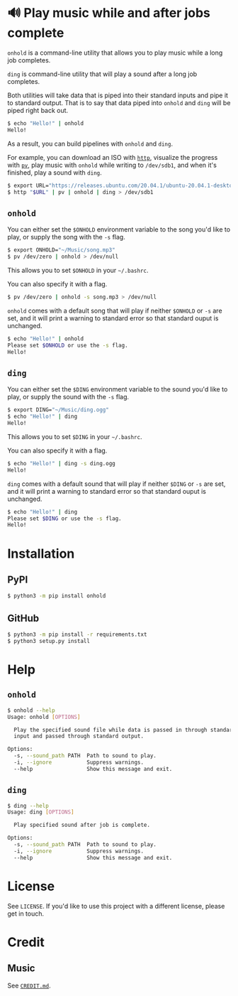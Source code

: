 # 🔊 Play music while and after jobs complete

`onhold` is a command-line utility that allows you to play music while a long job completes.

`ding` is command-line utility that will play a sound after a long job completes. 

Both utilities will take data that is piped into their standard inputs and pipe it to standard output. That is to say that data piped into `onhold` and `ding` will be piped right back out.

```bash
$ echo "Hello!" | onhold
Hello!
```

As a result, you can build pipelines with `onhold` and `ding`.

For example, you can download an ISO with [`http`](https://httpie.org/), visualize the progress with [`pv`](http://www.ivarch.com/programs/pv.shtml), play music with `onhold` while writing to `/dev/sdb1`, and when it's finished, play a sound with `ding`.

```bash
$ export URL="https://releases.ubuntu.com/20.04.1/ubuntu-20.04.1-desktop-amd64.iso"
$ http "$URL" | pv | onhold | ding > /dev/sdb1
```

## `onhold`

You can either set the `$ONHOLD` environment variable to the song you'd like to play, or supply the song with the `-s` flag.

```bash
$ export ONHOLD="~/Music/song.mp3"
$ pv /dev/zero | onhold > /dev/null
```

This allows you to set `$ONHOLD` in your `~/.bashrc`.

You can also specify it with a flag.

```bash
$ pv /dev/zero | onhold -s song.mp3 > /dev/null
```

`onhold` comes with a default song that will play if neither `$ONHOLD` or `-s` are set, and it will print a warning to standard error so that standard ouput is unchanged.

```bash
$ echo "Hello!" | onhold
Please set $ONHOLD or use the -s flag.
Hello!
```

## `ding`

You can either set the `$DING` environment variable to the sound you'd like to play, or supply the sound with the `-s` flag.

```bash
$ export DING="~/Music/ding.ogg"
$ echo "Hello!" | ding
Hello!
```

This allows you to set `$DING` in your `~/.bashrc`.

You can also specify it with a flag.

```bash
$ echo "Hello!" | ding -s ding.ogg
Hello!
```

`ding` comes with a default sound that will play if neither `$DING` or `-s` are set, and it will print a warning to standard error so that standard ouput is unchanged.

```bash
$ echo "Hello!" | ding
Please set $DING or use the -s flag.
Hello!
```

# Installation
## PyPI
```bash
$ python3 -m pip install onhold
```

## GitHub
```bash
$ python3 -m pip install -r requirements.txt
$ python3 setup.py install
```

# Help
## `onhold`
```bash
$ onhold --help
Usage: onhold [OPTIONS]

  Play the specified sound file while data is passed in through standard
  input and passed through standard output.

Options:
  -s, --sound_path PATH  Path to sound to play.
  -i, --ignore           Suppress warnings.
  --help                 Show this message and exit.
```

## `ding`
```bash
$ ding --help
Usage: ding [OPTIONS]

  Play specified sound after job is complete.

Options:
  -s, --sound_path PATH  Path to sound to play.
  -i, --ignore           Suppress warnings.
  --help                 Show this message and exit.
```

# License
See `LICENSE`. If you'd like to use this project with a different license, please get in touch.


# Credit
## Music

See [`CREDIT.md`](/CREDIT.md).
